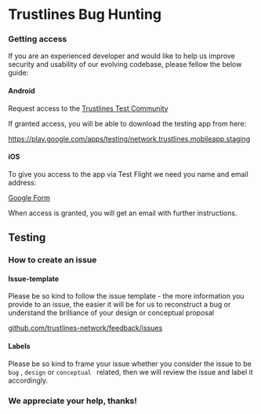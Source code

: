 # Trustlines Bug Hunting

### Getting access


If you are an experienced developer and would like to help us improve security and usability of our evolving codebase, please fellow the below guide:

#### Android

Request access to the [Trustlines Test Community](https://plus.google.com/communities/110092662247828550761)

If granted access, you will be able to download the testing app from here:

https://play.google.com/apps/testing/network.trustlines.mobileapp.staging

#### iOS

To give you access to the app via Test Flight we need you name and email address: 

[Google Form](https://goo.gl/forms/iypkm4yAxUYz7V4G2)

When access is granted, you will get an email with further instructions.

## Testing

### How to create an issue

#### Issue-template

Please be so kind to follow the issue template - the more information you provide to an issue, the easier it will be for us to reconstruct a bug or understand the brilliance of your design or conceptual proposal

[github.com/trustlines-network/feedback/issues](https://github.com/trustlines-network/feedback/issues/new)

#### Labels

Please be so kind to frame your issue whether you consider the issue to be ``bug`` , ``design`` or ``conceptual `` related, then we will review the issue and label it accordingly.


### We appreciate your help, thanks!














